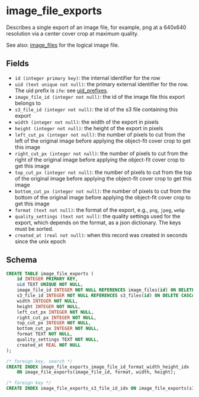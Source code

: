 # image_file_exports

Describes a single export of an image file, for example, png at a 640x640 resolution via
a center cover crop at maximum quality.

See also: [image_files](image_files.md) for the logical image file.

## Fields

-   `id (integer primary key)`: the internal identifier for the row
-   `uid (text unique not null)`: the primary external identifier for the row. The
    uid prefix is `ife`: see [uid_prefixes](../uid_prefixes.md).
-   `image_file_id (integer not null)`: the id of the image file this export belongs to
-   `s3_file_id (integer not null)`: the id of the s3 file containing this export
-   `width (integer not null)`: the width of the export in pixels
-   `height (integer not null)`: the height of the export in pixels
-   `left_cut_px (integer not null)`: the number of pixels to cut from the left of the
    original image before applying the object-fit cover crop to get this image
-   `right_cut_px (integer not null)`: the number of pixels to cut from the right of the
    original image before applying the object-fit cover crop to get this image
-   `top_cut_px (integer not null)`: the number of pixels to cut from the top of the
    original image before applying the object-fit cover crop to get this image
-   `bottom_cut_px (integer not null)`: the number of pixels to cut from the bottom of the
    original image before applying the object-fit cover crop to get this image
-   `format (text not null)`: the format of the export, e.g., `png`, `jpeg`, `webp`
-   `quality_settings (text not null)`: the quality settings used for the export, which depends
    on the format, as a json dictionary. The keys must be sorted.
-   `created_at (real not null)`: when this record was created in seconds since
    the unix epoch

## Schema

```sql
CREATE TABLE image_file_exports (
    id INTEGER PRIMARY KEY,
    uid TEXT UNIQUE NOT NULL,
    image_file_id INTEGER NOT NULL REFERENCES image_files(id) ON DELETE CASCADE,
    s3_file_id INTEGER NOT NULL REFERENCES s3_files(id) ON DELETE CASCADE,
    width INTEGER NOT NULL,
    height INTEGER NOT NULL,
    left_cut_px INTEGER NOT NULL,
    right_cut_px INTEGER NOT NULL,
    top_cut_px INTEGER NOT NULL,
    bottom_cut_px INTEGER NOT NULL,
    format TEXT NOT NULL,
    quality_settings TEXT NOT NULL,
    created_at REAL NOT NULL
);

/* foreign key, search */
CREATE INDEX image_file_exports_image_file_id_format_width_height_idx
    ON image_file_exports(image_file_id, format, width, height);

/* foreign key */
CREATE INDEX image_file_exports_s3_file_id_idx ON image_file_exports(s3_file_id);
```
